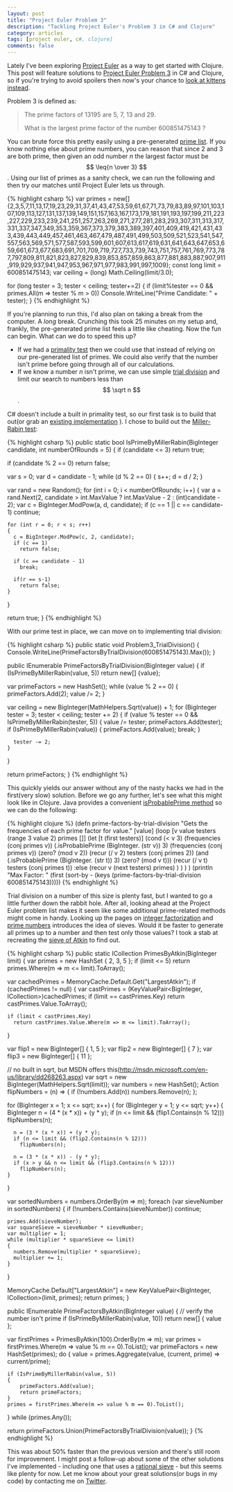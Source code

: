 ```yaml
---
layout: post
title: "Project Euler Problem 3"
description: "Tackling Project Euler's Problem 3 in C# and Clojure"
category: articles
tags: [project euler, c#, clojure]
comments: false  
---
```


Lately I've been exploring [Project Euler](http://projecteuler.net/ "Project Euler") as a way to get started with Clojure. This post will feature solutions to [Project Euler Problem 3](http://projecteuler.net/problem=1) in C# and Clojure, so if you're trying to avoid spoilers then now's your chance to [look at kittens instead](https://encrypted.google.com/search?tbm=isch&q=kittens&tbs=imgo:1).

Problem 3 is defined as:

> The prime factors of 13195 are 5, 7, 13 and 29.
> 
> What is the largest prime factor of the number 600851475143 ?

You can brute force this pretty easily using a pre-generated [prime list](http://primes.utm.edu/lists/small/1000.txt). If you know nothing else about prime numbers, you can reason that since 2 and 3 are both prime, then given an odd number *n* the largest factor must be $$ \leq{n \over 3} $$. Using our list of primes as a sanity check, we can run the following and then try our matches until Project Euler lets us through.

{% highlight csharp %}
var primes = new[] {2,3,5,7,11,13,17,19,23,29,31,37,41,43,47,53,59,61,67,71,73,79,83,89,97,101,103,107,109,113,127,131,137,139,149,151,157,163,167,173,179,181,191,193,197,199,211,223,227,229,233,239,241,251,257,263,269,271,277,281,283,293,307,311,313,317,331,337,347,349,353,359,367,373,379,383,389,397,401,409,419,421,431,433,439,443,449,457,461,463,467,479,487,491,499,503,509,521,523,541,547,557,563,569,571,577,587,593,599,601,607,613,617,619,631,641,643,647,653,659,661,673,677,683,691,701,709,719,727,733,739,743,751,757,761,769,773,787,797,809,811,821,823,827,829,839,853,857,859,863,877,881,883,887,907,911,919,929,937,941,947,953,967,971,977,983,991,997,1009};
const long limit = 600851475143;
var ceiling = (long) Math.Ceiling(limit/3.0);

for (long tester = 3; tester < ceiling; tester+=2)
{
  if (limit%tester == 0 && primes.All(m => tester % m > 0))
    Console.WriteLine("Prime Candidate: " + tester);
}
{% endhighlight %}

If you're planning to run this, I'd also plan on taking a break from the computer. A *long* break. Crunching this took 25 minutes on my setup and, frankly, the pre-generated prime list feels a little like cheating. Now the fun can begin. What can we do to speed this up?

* If we had a [primality test](https://en.wikipedia.org/wiki/Primality_test) then we could use that instead of relying on our pre-generated list of primes. We could also verify that the number isn't prime before going through all of our calculations.
* If we know a number *n* isn't prime, we can use simple [trial division](https://en.wikipedia.org/wiki/Trial_division) and limit our search to numbers less than $$ \sqrt n $$.

C# doesn't include a built in primality test, so our first task is to build that out(or grab an [existing implementation](https://duckduckgo.com/?q=c%23+primality+test) ). I chose to build out the [Miller-Rabin test](https://en.wikipedia.org/wiki/Miller-Rabin):

{% highlight csharp %}
public static bool IsPrimeByMillerRabin(BigInteger candidate, int numberOfRounds = 5)
{
  if (candidate <= 3)
    return true;

  if (candidate % 2 == 0)
    return false;

  var s = 0;
  var d = candidate - 1;
  while (d % 2 == 0)
  {
    s++;
    d = d / 2;
  }
  
  var rand = new Random();
  for (int i = 0; i < numberOfRounds; i++)
  {
    var a = rand.Next(2, candidate > int.MaxValue ? int.MaxValue - 2 : (int)candidate - 2);
    var c = BigInteger.ModPow(a, d, candidate);
    if (c == 1 || c == candidate-1)
      continue;

    for (int r = 0; r < s; r++)
    {
      c = BigInteger.ModPow(c, 2, candidate);
      if (c == 1)
        return false;

      if (c == candidate - 1)
        break;

      if(r == s-1)
        return false;
    }
  }

  return true;
}
{% endhighlight %}

With our prime test in place, we can move on to implementing trial division:

{% highlight csharp %}
public static void Problem3_TrialDivision()
{
  Console.WriteLine(PrimeFactorsByTrialDivision(600851475143).Max());
}

public IEnumerable<BigInteger> PrimeFactorsByTrialDivision(BigInteger value)
{
  if (IsPrimeByMillerRabin(value, 5))
    return new[] {value};

  var primeFactors = new HashSet<BigInteger>();
  while (value % 2 == 0)
  {
    primeFactors.Add(2);
    value /= 2;
  }

  var ceiling = new BigInteger(MathHelpers.Sqrt(value)) + 1;
  for (BigInteger tester = 3; tester < ceiling; tester += 2)
  {
    if (value % tester == 0 && IsPrimeByMillerRabin(tester, 5))
    {
      value /= tester;
      primeFactors.Add(tester);
      if (IsPrimeByMillerRabin(value))
      {
          primeFactors.Add(value);
          break;
      }

      tester -= 2;
    }
  }

  return primeFactors;
}
{% endhighlight %}

This quickly yields our answer without any of the nasty hacks we had in the first(very slow) solution. Before we go any further, let's see what this might look like in Clojure. Java provides a convenient [isProbablePrime method](http://docs.oracle.com/javase/7/docs/api/java/math/BigInteger.html#isProbablePrime(int)) so we can do the following:

{% highlight clojure %}
(defn prime-factors-by-trial-division
  "Gets the frequencies of each prime factor for value."
  [value] 
  (loop [v value testers (range 3 value 2) primes []]
    (let [t (first testers)]
      (cond
        (< v 3) (frequencies (conj primes v))
        (.isProbablePrime (BigInteger. (str v)) 3) (frequencies (conj primes v))
        (zero? (mod v 2)) (recur (/ v 2) testers (conj primes 2))
        (and (.isProbablePrime (BigInteger. (str t)) 3) (zero? (mod v t))) (recur (/ v t) testers (conj primes t))
        :else (recur v (next testers) primes)
      )
    )
  )
)
(println "Max Factor: " (first (sort-by - (keys (prime-factors-by-trial-division 600851475143)))))
{% endhighlight %}

Trial division on a number of this size is plenty fast, but I wanted to go a little further down the rabbit hole. After all, looking ahead at the Project Euler problem list makes it seem like some additional prime-related methods might come in handy. Looking up the pages on [integer factorization](https://en.wikipedia.org/wiki/Integer_factorization) and [prime numbers](https://en.wikipedia.org/wiki/Prime_numbers) introduces the idea of sieves. Would it be faster to generate all primes up to a number and then test only those values? I took a stab at recreating the [sieve of Atkin](https://en.wikipedia.org/wiki/Sieve_of_Atkin) to find out.

{% highlight csharp %}
public static ICollection<BigInteger> PrimesByAtkin(BigInteger limit)
{
  var primes = new HashSet<BigInteger> { 2, 3, 5 };
  if (limit <= 5)
    return primes.Where(m => m <= limit).ToArray();

  var cachedPrimes = MemoryCache.Default.Get("LargestAtkin");
  if (cachedPrimes != null)
  {
    var castPrimes = (KeyValuePair<BigInteger, ICollection<BigInteger>>)cachedPrimes;
    if (limit == castPrimes.Key)
      return castPrimes.Value.ToArray();
    
    if (limit < castPrimes.Key)
      return castPrimes.Value.Where(m => m <= limit).ToArray();
  }

  var flip1 = new BigInteger[] { 1, 5 };
  var flip2 = new BigInteger[] { 7 };
  var flip3 = new BigInteger[] { 11 };

  // no built in sqrt, but MSDN offers this(http://msdn.microsoft.com/en-us/library/dd268263.aspx)
  var sqrt = new BigInteger(MathHelpers.Sqrt(limit));
  var numbers = new HashSet<BigInteger>();
  Action<BigInteger> flipNumbers = (n) =>
  {
    if (!numbers.Add(n))
      numbers.Remove(n);
  };

  for (BigInteger x = 1; x <= sqrt; x++)
  {
    for (BigInteger y = 1; y <= sqrt; y++)
    {
      BigInteger n = (4 * (x * x)) + (y * y);
      if (n <= limit && (flip1.Contains(n % 12)))
        flipNumbers(n);

      n = (3 * (x * x)) + (y * y);
      if (n <= limit && (flip2.Contains(n % 12)))
        flipNumbers(n);

      n = (3 * (x * x)) - (y * y);
      if (x > y && n <= limit && (flip3.Contains(n % 12)))
        flipNumbers(n);
    }
  }

  var sortedNumbers = numbers.OrderBy(m => m);
  foreach (var sieveNumber in sortedNumbers)
  {
    if (!numbers.Contains(sieveNumber))
      continue;

    primes.Add(sieveNumber);
    var squareSieve = sieveNumber * sieveNumber;
    var multiplier = 1;
    while (multiplier * squareSieve <= limit)
    {
      numbers.Remove(multiplier * squareSieve);
      multiplier += 1;
    }
  }

  MemoryCache.Default["LargestAtkin"] = new KeyValuePair<BigInteger, ICollection<BigInteger>>(limit, primes);
  return primes;
}

public IEnumerable<BigInteger> PrimeFactorsByAtkin(BigInteger value)
{
  // verify the number isn't prime
  if (IsPrimeByMillerRabin(value, 10))
    return new[] { value };

  var firstPrimes = PrimesByAtkin(100).OrderBy(m => m);
  var primes = firstPrimes.Where(m => value % m == 0).ToList();
  var primeFactors = new HashSet<BigInteger>(primes);
  do
  {
    value = primes.Aggregate(value, (current, prime) => current/prime);

    if (IsPrimeByMillerRabin(value, 5))
    {
        primeFactors.Add(value);
        return primeFactors;
    }
    primes = firstPrimes.Where(m => value % m == 0).ToList();
  } while (primes.Any());

  return primeFactors.Union(PrimeFactorsByTrialDivision(value));
}
{% endhighlight %}

This was about 50% faster than the previous version and there's still room for improvement. I might post a follow-up about some of the other solutions I've implemented - including one that uses a [rational sieve](https://en.wikipedia.org/wiki/Rational_sieve) - but this seems like plenty for now. Let me know about your great solutions(or bugs in my code) by contacting me on [Twitter](https://twitter.com/bretkoppel).